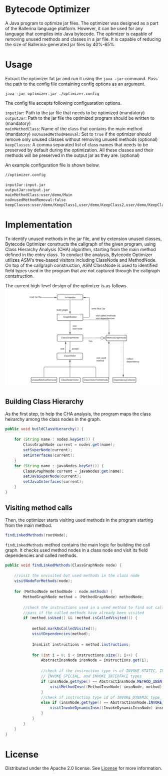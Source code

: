# Bytecode Optimizer
A Java program to optimize jar files. The optimizer was designed as a part of the Ballerina language platform. However, it can be used for any language that compiles into Java bytecode. The optimizer is capable of removing unused methods and classes in a jar file. It is capable of reducing the size of Ballerina-generated jar files by 40%-65%.

# Usage
Extract the optimizer fat jar and run it using the `java -jar` command. Pass the path to the config file containing config options as an argument. 
```
java -jar optimizer.jar ./optimizer.config
```
The config file accepts following configuaration options. 

`inputJar`: Path to the jar file that needs to be optimized (mandatory)   
`outputJar`: Path to the jar file the optimized program should be written to (mandatory)   
`mainMethodClass`: Name of the class that contains the main method (mandatory)
`noUnusedMethodRemoval`: Set to `true` if the optimizer should remove only unused classes without removing unused methods (optional)   
`keepClasses`: A comma separated list of class names that needs to be preserved by default during the optimization. All these classes and their methods will be preserved in the output jar as they are. (optional)    

An example configuration file is shown below. 

```
//optimizer.config

inputJar:input.jar
outputJar:output.jar
mainMethodClass:user/demo/Main
noUnusedMethodRemoval:false
keepClasses:user/demo/KeepClass1,user/demo/KeepClass2,user/demo/KeepClass3

```

# Implementation
To identify unused methods in the jar file, and by extension unused classes, Bytecode Optimizer constructs the callgraph of the given program, using Class Hierarchy Analysis (CHA) algorithm, starting from the main method defined in the entry class. To conduct the analysis, Bytecode Optimizer utilizes ASM's tree-based visitors including ClassNode and MethodNode. On top of the callgraph construction, ASM ClassNode is used to identified field types used in the program that are not captured through the callgraph contstruction. 

The current high-level design of the optimizer is as follows. 
![alt text](https://github.com/anjaleeps/BytecodeOptimizer/blob/main/Bytecode%20Optimizer%20design.png)

## Building Class Hierarchy

As the first step, to help the CHA analysis, the program maps the class heirarchy among the class nodes in the graph. 
```Java
public void buildClassHierarchy() {

    for (String name : nodes.keySet()) {
        ClassGraphNode current = nodes.get(name);
        setSuperNode(current);
        setInterfaces(current);
    }
    for (String name : javaNodes.keySet()) {
        ClassGraphNode current = javaNodes.get(name);
        setJavaSuperNode(current);
        setJavaInterfaces(current);
    }
}
```

## Visiting method calls

Then, the optimizer starts visiting used methods in the program starting from the main method. 

```java
findLinkedMethods(rootNode);
```
`findLinkedMethods` method contains the main logic for building the call graph. It checks used method nodes in a class node and visit its field dependencies and called methods. 

```java
public void findLinkedMethods(ClassGraphNode node) {

    //visit the unvisited but used methods in the class node
    visitNodeForMethods(node);

    for (MethodNode methodNode : node.methods) {
        MethodGraphNode method = (MethodGraphNode) methodNode;

        //check the instructions used in a used method to find out called methods
        //pass if the called methods have already been visited
        if (method.isUsed() && !method.isCalledVisited()) {

            method.markAsCalledVisited();
            visitDependencies(method);

            InsnList instructions = method.instructions;

            for (int i = 0; i < instructions.size(); i++) {
                AbstractInsnNode insnNode = instructions.get(i);

                //check if the instruction type is of INVOKE_STATIC, INVOKE_VIRTUAL,
                // INVOKE_SPECIAL, and INVOKE_INTERFACE types
                if (insnNode.getType() == AbstractInsnNode.METHOD_INSN) {
                    visitMethodInsn((MethodInsnNode) insnNode, method);
                }
                //check if instruction type id of INVOKE_DYNAMIC type
                else if (insnNode.getType() == AbstractInsnNode.INVOKE_DYNAMIC_INSN) {
                    visitInvokeDynamicInsn((InvokeDynamicInsnNode) insnNode, method);
                }
            }
        }
    }
}
```
# License

Distributed under the Apache 2.0 license. See [License](https://github.com/anjaleeps/BytecodeOptimizer/blob/main/LICENSE) for more information.
